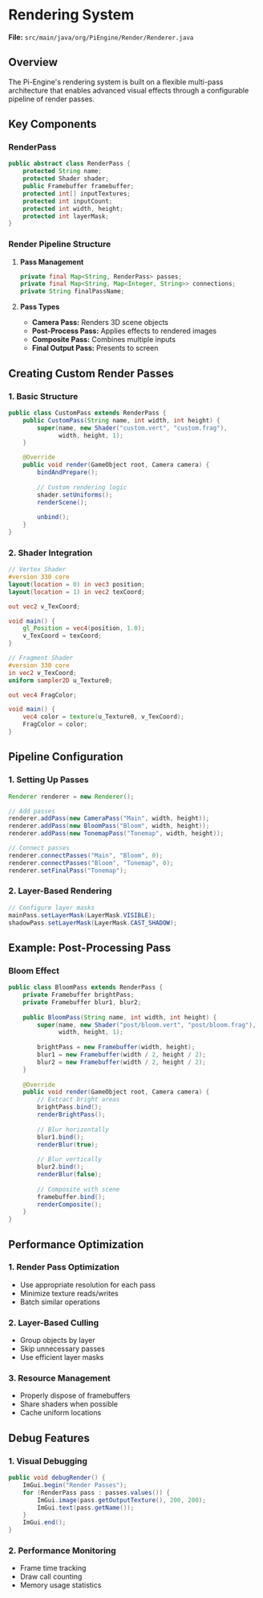 # Rendering System

**File:** `src/main/java/org/PiEngine/Render/Renderer.java`

## Overview
The Pi-Engine's rendering system is built on a flexible multi-pass architecture that enables advanced visual effects through a configurable pipeline of render passes.

## Key Components

### RenderPass
```java
public abstract class RenderPass {
    protected String name;
    protected Shader shader;
    public Framebuffer framebuffer;
    protected int[] inputTextures;
    protected int inputCount;
    protected int width, height;
    protected int layerMask;
}
```

### Render Pipeline Structure
1. **Pass Management**
   ```java
   private final Map<String, RenderPass> passes;
   private final Map<String, Map<Integer, String>> connections;
   private String finalPassName;
   ```

2. **Pass Types**
   - **Camera Pass:** Renders 3D scene objects
   - **Post-Process Pass:** Applies effects to rendered images
   - **Composite Pass:** Combines multiple inputs
   - **Final Output Pass:** Presents to screen

## Creating Custom Render Passes

### 1. Basic Structure
```java
public class CustomPass extends RenderPass {
    public CustomPass(String name, int width, int height) {
        super(name, new Shader("custom.vert", "custom.frag"), 
              width, height, 1);
    }

    @Override
    public void render(GameObject root, Camera camera) {
        bindAndPrepare();
        
        // Custom rendering logic
        shader.setUniforms();
        renderScene();
        
        unbind();
    }
}
```

### 2. Shader Integration
```glsl
// Vertex Shader
#version 330 core
layout(location = 0) in vec3 position;
layout(location = 1) in vec2 texCoord;

out vec2 v_TexCoord;

void main() {
    gl_Position = vec4(position, 1.0);
    v_TexCoord = texCoord;
}

// Fragment Shader
#version 330 core
in vec2 v_TexCoord;
uniform sampler2D u_Texture0;

out vec4 FragColor;

void main() {
    vec4 color = texture(u_Texture0, v_TexCoord);
    FragColor = color;
}
```

## Pipeline Configuration

### 1. Setting Up Passes
```java
Renderer renderer = new Renderer();

// Add passes
renderer.addPass(new CameraPass("Main", width, height));
renderer.addPass(new BloomPass("Bloom", width, height));
renderer.addPass(new TonemapPass("Tonemap", width, height));

// Connect passes
renderer.connectPasses("Main", "Bloom", 0);
renderer.connectPasses("Bloom", "Tonemap", 0);
renderer.setFinalPass("Tonemap");
```

### 2. Layer-Based Rendering
```java
// Configure layer masks
mainPass.setLayerMask(LayerMask.VISIBLE);
shadowPass.setLayerMask(LayerMask.CAST_SHADOW);
```

## Example: Post-Processing Pass

### Bloom Effect
```java
public class BloomPass extends RenderPass {
    private Framebuffer brightPass;
    private Framebuffer blur1, blur2;
    
    public BloomPass(String name, int width, int height) {
        super(name, new Shader("post/bloom.vert", "post/bloom.frag"), 
              width, height, 1);
              
        brightPass = new Framebuffer(width, height);
        blur1 = new Framebuffer(width / 2, height / 2);
        blur2 = new Framebuffer(width / 2, height / 2);
    }
    
    @Override
    public void render(GameObject root, Camera camera) {
        // Extract bright areas
        brightPass.bind();
        renderBrightPass();
        
        // Blur horizontally
        blur1.bind();
        renderBlur(true);
        
        // Blur vertically
        blur2.bind();
        renderBlur(false);
        
        // Composite with scene
        framebuffer.bind();
        renderComposite();
    }
}
```

## Performance Optimization

### 1. Render Pass Optimization
- Use appropriate resolution for each pass
- Minimize texture reads/writes
- Batch similar operations

### 2. Layer-Based Culling
- Group objects by layer
- Skip unnecessary passes
- Use efficient layer masks

### 3. Resource Management
- Properly dispose of framebuffers
- Share shaders when possible
- Cache uniform locations

## Debug Features

### 1. Visual Debugging
```java
public void debugRender() {
    ImGui.begin("Render Passes");
    for (RenderPass pass : passes.values()) {
        ImGui.image(pass.getOutputTexture(), 200, 200);
        ImGui.text(pass.getName());
    }
    ImGui.end();
}
```

### 2. Performance Monitoring
- Frame time tracking
- Draw call counting
- Memory usage statistics
